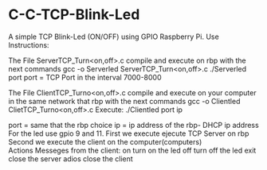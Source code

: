 # C-C-TCP-Blink-Led
A simple TCP Blink-Led (ON/OFF) using GPIO Raspberry Pi.
Use Instructions:

The File ServerTCP_Turn<on,off>.c compile and execute on rbp with the next commands
gcc -o Serverled ServerTCP_Turn<on,off>.c
./Serverled port
port = TCP Port in the interval 7000-8000

The File ClientTCP_Turno<on,off>.c compile and execute on your computer in the same network that rbp with the next commands
gcc -o Clientled ClietTCP_Turno<on,off>.c
Execute:
./Clientled port ip

port = same that the rbp choice
ip = ip address of the rbp- DHCP ip address
For the led use gpio  9 and 11. 
First we execute ejecute TCP Server on rbp
Second we execute the client on the computer(computers)  
Actions Messeges from the client: 
on turn on the led
off turn off the led
exit close the server
adios close the client
